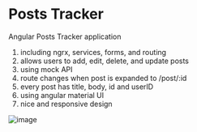 # Posts Tracker

Angular Posts Tracker application 

1. including ngrx, services, forms, and routing
2. allows users to add, edit, delete, and update posts
3. using mock API
4. route changes when post is expanded to /post/:id
5. every post has title, body, id and userID
6. using angular material UI
7. nice and responsive design
   
![image](https://github.com/mayabineth/posts-ex/assets/57454459/8a0fcb57-ec85-4c54-9bee-a1a44c7390bd)
